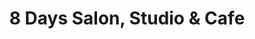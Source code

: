 ---
title: "8 Days Salon, Studio & Cafe"
url: /karachi/8-days-salon-studio-and-cafe/
shop: hairdresser
---